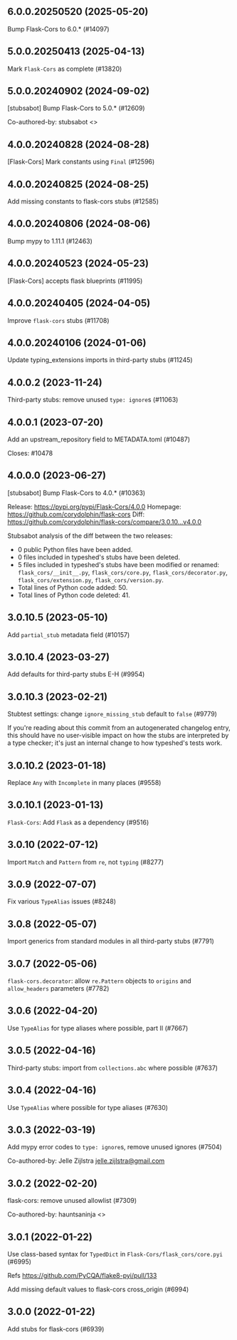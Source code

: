 ## 6.0.0.20250520 (2025-05-20)

Bump Flask-Cors to 6.0.* (#14097)

## 5.0.0.20250413 (2025-04-13)

Mark `Flask-Cors` as complete (#13820)

## 5.0.0.20240902 (2024-09-02)

[stubsabot] Bump Flask-Cors to 5.0.* (#12609)

Co-authored-by: stubsabot <>

## 4.0.0.20240828 (2024-08-28)

[Flask-Cors] Mark constants using `Final` (#12596)

## 4.0.0.20240825 (2024-08-25)

Add missing constants to flask-cors stubs (#12585)

## 4.0.0.20240806 (2024-08-06)

Bump mypy to 1.11.1 (#12463)

## 4.0.0.20240523 (2024-05-23)

[Flask-Cors] accepts flask blueprints (#11995)

## 4.0.0.20240405 (2024-04-05)

Improve `flask-cors` stubs (#11708)

## 4.0.0.20240106 (2024-01-06)

Update typing_extensions imports in third-party stubs (#11245)

## 4.0.0.2 (2023-11-24)

Third-party stubs: remove unused `type: ignore`s (#11063)

## 4.0.0.1 (2023-07-20)

Add an upstream_repository field to METADATA.toml (#10487)

Closes: #10478

## 4.0.0.0 (2023-06-27)

[stubsabot] Bump Flask-Cors to 4.0.* (#10363)

Release: https://pypi.org/pypi/Flask-Cors/4.0.0
Homepage: https://github.com/corydolphin/flask-cors
Diff: https://github.com/corydolphin/flask-cors/compare/3.0.10...v4.0.0

Stubsabot analysis of the diff between the two releases:
 - 0 public Python files have been added.
 - 0 files included in typeshed's stubs have been deleted.
 - 5 files included in typeshed's stubs have been modified or renamed: `flask_cors/__init__.py`, `flask_cors/core.py`, `flask_cors/decorator.py`, `flask_cors/extension.py`, `flask_cors/version.py`.
 - Total lines of Python code added: 50.
 - Total lines of Python code deleted: 41.

## 3.0.10.5 (2023-05-10)

Add `partial_stub` metadata field (#10157)

## 3.0.10.4 (2023-03-27)

Add defaults for third-party stubs E-H (#9954)

## 3.0.10.3 (2023-02-21)

Stubtest settings: change `ignore_missing_stub` default to `false` (#9779)

If you're reading about this commit from an autogenerated changelog entry, this should have no user-visible impact on how the stubs are interpreted by a type checker; it's just an internal change to how typeshed's tests work.

## 3.0.10.2 (2023-01-18)

Replace `Any` with `Incomplete` in many places (#9558)

## 3.0.10.1 (2023-01-13)

`Flask-Cors`: Add `Flask` as a dependency (#9516)

## 3.0.10 (2022-07-12)

Import `Match` and `Pattern` from `re`, not `typing` (#8277)

## 3.0.9 (2022-07-07)

Fix various `TypeAlias` issues (#8248)

## 3.0.8 (2022-05-07)

Import generics from standard modules in all third-party stubs (#7791)

## 3.0.7 (2022-05-06)

`flask-cors.decorator`: allow `re.Pattern` objects to `origins` and `allow_headers` parameters (#7782)

## 3.0.6 (2022-04-20)

Use `TypeAlias` for type aliases where possible, part II (#7667)

## 3.0.5 (2022-04-16)

Third-party stubs: import from `collections.abc` where possible (#7637)

## 3.0.4 (2022-04-16)

Use `TypeAlias` where possible for type aliases (#7630)

## 3.0.3 (2022-03-19)

Add mypy error codes to `type: ignore`s, remove unused ignores (#7504)

Co-authored-by: Jelle Zijlstra <jelle.zijlstra@gmail.com>

## 3.0.2 (2022-02-20)

flask-cors: remove unused allowlist (#7309)

Co-authored-by: hauntsaninja <>

## 3.0.1 (2022-01-22)

Use class-based syntax for `TypedDict` in `Flask-Cors/flask_cors/core.pyi` (#6995)

Refs https://github.com/PyCQA/flake8-pyi/pull/133

Add missing default values to flask-cors cross_origin (#6994)

## 3.0.0 (2022-01-22)

Add stubs for flask-cors (#6939)

